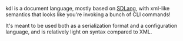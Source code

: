<section class="kdl-section" id="description">

kdl is a document language, mostly based on
[SDLang](https://sdlang.org), with xml-like semantics that looks
like you're invoking a bunch of CLI commands!

It's meant to be used both as a serialization format and a configuration
language, and is relatively light on syntax compared to XML.

</section>
